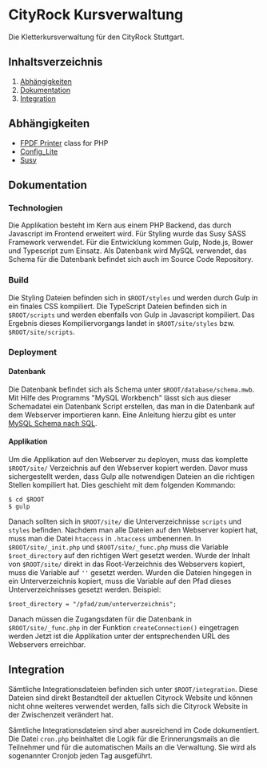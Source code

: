 # CityRock Kursverwaltung
Die Kletterkursverwaltung für den CityRock Stuttgart.

## Inhaltsverzeichnis

1. [Abhängigkeiten](#abhängigkeiten) 
2. [Dokumentation](#dokumentation)
3. [Integration](#integration)

## Abhängigkeiten
* [FPDF Printer](http://www.fpdf.org/) class for PHP
* [Config_Lite](https://github.com/pear/Config_Lite/blob/master/docs/examples)
* [Susy](http://susy.readthedocs.org/en/latest/)

## Dokumentation

### Technologien
Die Applikation besteht im Kern aus einem PHP Backend, das durch Javascript im Frontend erweitert wird. Für Styling wurde das Susy SASS Framework verwendet. Für die Entwicklung kommen Gulp, Node.js, Bower und Typescript zum Einsatz. Als Datenbank wird MySQL verwendet, das Schema für die Datenbank befindet sich auch im Source Code Repository.

### Build
Die Styling Dateien befinden sich in `$ROOT/styles` und werden durch Gulp in ein finales CSS kompiliert. Die TypeScript Dateien befinden sich in `$ROOT/scripts` und werden ebenfalls von Gulp in Javascript kompiliert. Das Ergebnis dieses Kompiliervorgangs landet in `$ROOT/site/styles` bzw. `$ROOT/site/scripts`. 

### Deployment

#### Datenbank
Die Datenbank befindet sich als Schema unter `$ROOT/database/schema.mwb`. Mit Hilfe des Programms "MySQL Workbench" lässt sich aus dieser Schemadatei ein Datenbank Script erstellen, das man in die Datenbank auf dem Webserver importieren kann. Eine Anleitung hierzu gibt es unter [MySQL Schema nach SQL](http://dev.mysql.com/doc/workbench/en/wb-reverse-engineer-create-script.html).

#### Applikation
Um die Applikation auf den Webserver zu deployen, muss das komplette `$ROOT/site/` Verzeichnis auf den Webserver kopiert werden. Davor muss sichergestellt werden, dass Gulp alle notwendigen Dateien an die richtigen Stellen kompiliert hat. Dies geschieht mit dem folgenden Kommando:
```
$ cd $ROOT
$ gulp 
```

Danach sollten sich in `$ROOT/site/` die Unterverzeichnisse `scripts` und `styles` befinden.
Nachdem man alle Dateien auf den Webserver kopiert hat, muss man die Datei `htaccess` in `.htaccess` umbenennen. In `$ROOT/site/_init.php` und `$ROOT/site/_func.php` muss die Variable `$root_directory` auf den richtigen Wert gesetzt werden. Wurde der Inhalt von `$ROOT/site/` direkt in das Root-Verzeichnis des Webservers kopiert, muss die Variable auf `''` gesetzt werden. Wurden die Dateien hingegen in ein Unterverzeichnis kopiert, muss die Variable auf den Pfad dieses Unterverzeichnisses gesetzt werden. Beispiel:
```
$root_directory = "/pfad/zum/unterverzeichnis";
```

Danach müssen die Zugangsdaten für die Datenbank in `$ROOT/site/_func.php` in der Funktion `createConnection()` eingetragen werden
Jetzt ist die Applikation unter der entsprechenden URL des Webservers erreichbar.

## Integration
Sämtliche Integrationsdateien befinden sich unter `$ROOT/integration`. Diese Dateien sind direkt Bestandteil der aktuellen Cityrock Website und können nicht ohne weiteres verwendet werden, falls sich die Cityrock Website in der Zwischenzeit verändert hat. 

Sämtliche Integrationsdateien sind aber ausreichend im Code dokumentiert. Die Datei `cron.php` beinhaltet die Logik für die Erinnerungsmails an die Teilnehmer und für die automatischen Mails an die Verwaltung. Sie wird als sogenannter Cronjob jeden Tag ausgeführt. 
